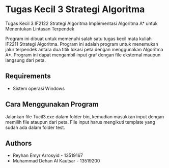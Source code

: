 # Tugas Kecil 3 Strategi Algoritma
Tugas Kecil 3 IF2122 Strategi Algoritma
Implementasi Algoritma A* untuk Menentukan Lintasan Terpendek

Program ini dibuat untuk memenuhi salah satu tugas kecil mata kuliah IF2211 Strategi Algoritma. Program ini adalah program untuk menemukan jalur terpendek antara dua titik lokasi peta dengan menggunakan Algoritma A*. Program ini dapat mengambil input graf dengan file eksternal maupun langsung dari peta.

## Requirements
 - Sistem operasi Windows

## Cara Menggunakan Program
Jalankan file Tucil3.exe dalam folder bin, kemudian masukkan input dengan memilih file ataupun dari peta. File input harus mengikuti template yang sudah ada dalam folder test.

## Authors
- Reyhan Emyr Arrosyid - 13519167
- Muhammad Dehan Al Kautsar - 13519200